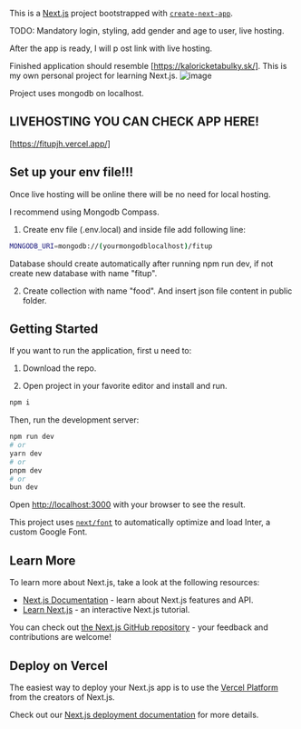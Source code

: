 This is a [Next.js](https://nextjs.org/) project bootstrapped with [`create-next-app`](https://github.com/vercel/next.js/tree/canary/packages/create-next-app).

TODO: Mandatory login, styling, add gender and age to user, live hosting.

After the app is ready, I will p
ost link with live hosting.

Finished application should resemble [https://kaloricketabulky.sk/]. This is my own personal project for learning Next.js.
![image](https://github.com/user-attachments/assets/27e8125a-ee63-4702-af93-5e6259fbf29b)

Project uses mongodb on localhost.

## LIVEHOSTING YOU CAN CHECK APP HERE!

[https://fitupjh.vercel.app/]

## Set up your env file!!!

Once live hosting will be online there will be no need for local hosting.

I recommend using Mongodb Compass.

1. Create env file (.env.local) and inside file add following line:

```bash
MONGODB_URI=mongodb://(yourmongodblocalhost)/fitup
```

Database should create automatically after running npm run dev, if not create new database with name "fitup".

2. Create collection with name "food". And insert json file content in public folder.

## Getting Started

If you want to run the application, first u need to:

1. Download the repo.

2. Open project in your favorite editor and install and run.

```bash
npm i
```

Then, run the development server:

```bash
npm run dev
# or
yarn dev
# or
pnpm dev
# or
bun dev
```

Open [http://localhost:3000](http://localhost:3000) with your browser to see the result.

This project uses [`next/font`](https://nextjs.org/docs/basic-features/font-optimization) to automatically optimize and load Inter, a custom Google Font.

## Learn More

To learn more about Next.js, take a look at the following resources:

- [Next.js Documentation](https://nextjs.org/docs) - learn about Next.js features and API.
- [Learn Next.js](https://nextjs.org/learn) - an interactive Next.js tutorial.

You can check out [the Next.js GitHub repository](https://github.com/vercel/next.js/) - your feedback and contributions are welcome!

## Deploy on Vercel

The easiest way to deploy your Next.js app is to use the [Vercel Platform](https://vercel.com/new?utm_medium=default-template&filter=next.js&utm_source=create-next-app&utm_campaign=create-next-app-readme) from the creators of Next.js.

Check out our [Next.js deployment documentation](https://nextjs.org/docs/deployment) for more details.
